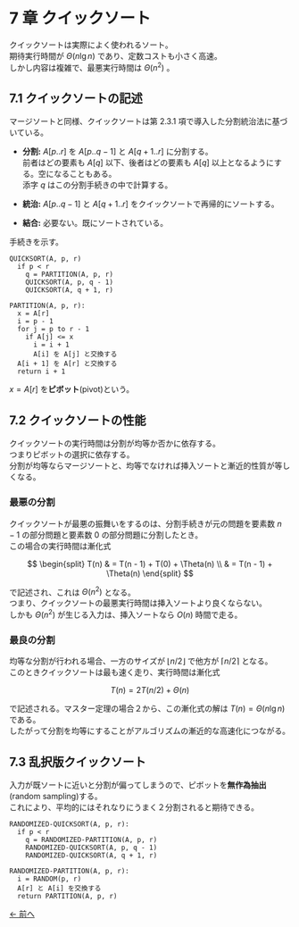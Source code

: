 # 7 章 クイックソート

クイックソートは実際によく使われるソート。  
期待実行時間が $\Theta(n\lg n)$ であり、定数コストも小さく高速。  
しかし内容は複雑で、最悪実行時間は $\Theta(n^2)$ 。

## 7.1 クイックソートの記述

マージソートと同様、クイックソートは第 $2.3.1$ 項で導入した分割統治法に基づいている。

- **分割:** $A[p..r]$ を $A[p..q-1]$ と $A[q+1..r]$ に分割する。  
  前者はどの要素も $A[q]$ 以下、後者はどの要素も $A[q]$ 以上となるようにする。空になることもある。  
  添字 $q$ はこの分割手続きの中で計算する。

- **統治:** $A[p..q-1]$ と $A[q+1..r]$ をクイックソートで再帰的にソートする。

- **結合:** 必要ない。既にソートされている。

手続きを示す。

```pseudo
QUICKSORT(A, p, r)
  if p < r
    q = PARTITION(A, p, r)
    QUICKSORT(A, p, q - 1)
    QUICKSORT(A, q + 1, r)
```

```pseudo
PARTITION(A, p, r):
  x = A[r]
  i = p - 1
  for j = p to r - 1
    if A[j] <= x
      i = i + 1
      A[i] を A[j] と交換する
  A[i + 1] を A[r] と交換する
  return i + 1
```

$x = A[r]$ を**ピボット**(pivot)という。

## 7.2 クイックソートの性能

クイックソートの実行時間は分割が均等か否かに依存する。  
つまりピボットの選択に依存する。  
分割が均等ならマージソートと、均等でなければ挿入ソートと漸近的性質が等しくなる。

### 最悪の分割

クイックソートが最悪の振舞いをするのは、分割手続きが元の問題を要素数 $n-1$ の部分問題と要素数 $0$ の部分問題に分割したとき。  
この場合の実行時間は漸化式

$$
  \begin{split}
    T(n) & = T(n - 1) + T(0) + \Theta(n) \\
         & = T(n - 1) + \Theta(n)
  \end{split}
$$

で記述され、これは $\Theta(n^2)$ となる。  
つまり、クイックソートの最悪実行時間は挿入ソートより良くならない。  
しかも $\Theta(n^2)$ が生じる入力は、挿入ソートなら $O(n)$ 時間で走る。

### 最良の分割

均等な分割が行われる場合、一方のサイズが $\lfloor n/2 \rfloor$ で他方が $\lceil n/2 \rceil$ となる。  
このときクイックソートは最も速く走り、実行時間は漸化式

$$
  T(n) = 2T(n/2) + \Theta(n)
$$

で記述される。マスター定理の場合２から、この漸化式の解は $T(n) = \Theta(n\lg n)$ である。  
したがって分割を均等にすることがアルゴリズムの漸近的な高速化につながる。

## 7.3 乱択版クイックソート

入力が既ソートに近いと分割が偏ってしまうので、ピボットを**無作為抽出**(random sampling)する。  
これにより、平均的にはそれなりにうまく２分割されると期待できる。

```pseudo
RANDOMIZED-QUICKSORT(A, p, r):
  if p < r
    q = RANDOMIZED-PARTITION(A, p, r)
    RANDOMIZED-QUICKSORT(A, p, q - 1)
    RANDOMIZED-QUICKSORT(A, q + 1, r)
```

```pseudo
RANDOMIZED-PARTITION(A, p, r):
  i = RANDOM(p, r)
  A[r] と A[i] を交換する
  return PARTITION(A, p, r)
```

[← 前へ](../ch06/note.md)
